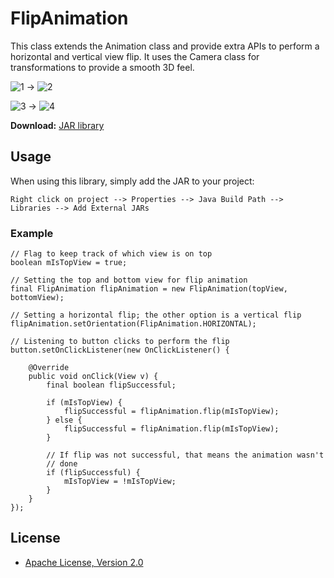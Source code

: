 FlipAnimation
=============

This class extends the Animation class and provide extra APIs to perform a horizontal and vertical view flip. It uses the Camera class for transformations to provide a smooth 3D feel.

![1] -> ![2]

![3] -> ![4]

**Download:** [JAR library](https://github.com/downloads/herroWorld/FlipAnimation/flipanimation_1.0.jar)

## Usage
When using this library, simply add the JAR to your project:

```
Right click on project --> Properties --> Java Build Path --> Libraries --> Add External JARs
```

### Example
```
// Flag to keep track of which view is on top
boolean mIsTopView = true;

// Setting the top and bottom view for flip animation
final FlipAnimation flipAnimation = new FlipAnimation(topView, bottomView);

// Setting a horizontal flip; the other option is a vertical flip
flipAnimation.setOrientation(FlipAnimation.HORIZONTAL);

// Listening to button clicks to perform the flip
button.setOnClickListener(new OnClickListener() {

    @Override
    public void onClick(View v) {
        final boolean flipSuccessful;

        if (mIsTopView) {
            flipSuccessful = flipAnimation.flip(mIsTopView);
        } else {
            flipSuccessful = flipAnimation.flip(mIsTopView);
        }

        // If flip was not successful, that means the animation wasn't
        // done
        if (flipSuccessful) {
            mIsTopView = !mIsTopView;
        }
    }
});
```

## License
* [Apache License, Version 2.0](http://www.apache.org/licenses/LICENSE-2.0.html)

 [1]: https://github.com/downloads/herroWorld/FlipAnimation/flipAnimationExample1.png
 [2]: https://github.com/downloads/herroWorld/FlipAnimation/flipAnimationExample2.png
 [3]: https://github.com/downloads/herroWorld/FlipAnimation/flipAnimationExample3.png
 [4]: https://github.com/downloads/herroWorld/FlipAnimation/flipAnimationExample4.png
